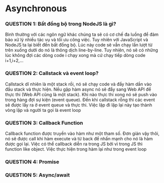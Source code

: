 # Asynchronous

### QUESTION 1: Bất đồng bộ trong NodeJS là gì?

Bình thường với các ngôn ngữ khác chúng ta sẽ có cơ chế đa luồng để đảm bảo xử lý nhiều tác vụ và tối ưu công việc. Tuy nhiên với JavaScript và NodeJS ta lại biết đến bất đồng bộ. Lúc này code sẽ vẫn chạy lần lượt từ trên xuống dưới do nó là thông dịch line-by-line. Tuy nhiên, nó sẽ có những lúc không đợi các dòng code i chạy xong mà cứ chạy tiếp dòng code i+1,i+2,...

### QUESTION 2: Callstack và event loop?

Callstack dĩ nhiên là một stack rồi, nó sẽ chạy code và đẩy hàm dần vào đầu stack và thực hiện. Nếu gặp hàm async nó sẽ đẩy sang Web API để thực thi (Web API cũng là một stack). Khi nào thực thi xong nó sẽ push vào trong hàng đợi sự kiện (event queue). Đến khi callstack rỗng thì các event sẽ được lấy ra ở event queue và thực thi. Việc lặp đi lặp lại này tạo thành vòng lặp và người ta gọi là event loop

### QUESTION 3: Callback Function

Callback function được truyền vào hàm như một tham số. Đơn giản vậy thôi, nó sẽ được call khi hàm execute và từ back để nhấn mạnh cho nó là hàm được gọi lại. Việc có thể callback diễn ra trong JS bởi vì trong JS thì function like object. Việc thực hiện trong hàm lại như trong event loop

### QUESTION 4: Promise

### QUESTION 5: Async/await
